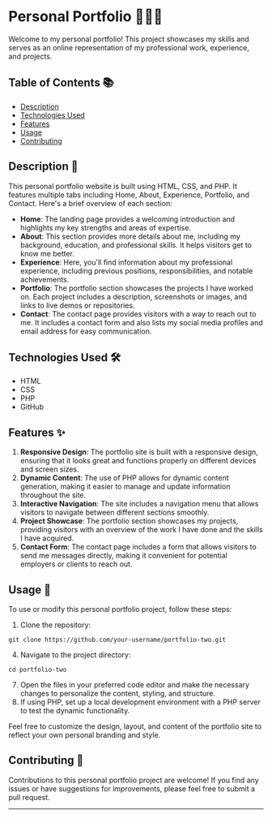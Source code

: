 # Personal Portfolio 👩🏾‍💻

Welcome to my personal portfolio! This project showcases my skills and serves as an online representation of my professional work, experience, and projects.

## Table of Contents 📚

- [Description](#description)
- [Technologies Used](#technologies-used)
- [Features](#features)
- [Usage](#usage)
- [Contributing](#contributing)

## Description 📝

This personal portfolio website is built using HTML, CSS, and PHP. It features multiple tabs including Home, About, Experience, Portfolio, and Contact. Here's a brief overview of each section:

- **Home**: The landing page provides a welcoming introduction and highlights my key strengths and areas of expertise.
- **About**: This section provides more details about me, including my background, education, and professional skills. It helps visitors get to know me better.
- **Experience**: Here, you'll find information about my professional experience, including previous positions, responsibilities, and notable achievements.
- **Portfolio**: The portfolio section showcases the projects I have worked on. Each project includes a description, screenshots or images, and links to live demos or repositories.
- **Contact**: The contact page provides visitors with a way to reach out to me. It includes a contact form and also lists my social media profiles and email address for easy communication.

## Technologies Used 🛠️

- HTML
- CSS
- PHP
- GitHub

## Features ✨

1. **Responsive Design**: The portfolio site is built with a responsive design, ensuring that it looks great and functions properly on different devices and screen sizes.
2. **Dynamic Content**: The use of PHP allows for dynamic content generation, making it easier to manage and update information throughout the site.
3. **Interactive Navigation**: The site includes a navigation menu that allows visitors to navigate between different sections smoothly.
4. **Project Showcase**: The portfolio section showcases my projects, providing visitors with an overview of the work I have done and the skills I have acquired.
5. **Contact Form**: The contact page includes a form that allows visitors to send me messages directly, making it convenient for potential employers or clients to reach out.

## Usage 🚀

To use or modify this personal portfolio project, follow these steps:

1. Clone the repository:

 `git clone https://github.com/your-username/portfolio-two.git`
 
4. Navigate to the project directory:

  `cd portfolio-two`
  
7. Open the files in your preferred code editor and make the necessary changes to personalize the content, styling, and structure.
8. If using PHP, set up a local development environment with a PHP server to test the dynamic functionality.

Feel free to customize the design, layout, and content of the portfolio site to reflect your own personal branding and style.

## Contributing 🤝

Contributions to this personal portfolio project are welcome! If you find any issues or have suggestions for improvements, please feel free to submit a pull request.

---
